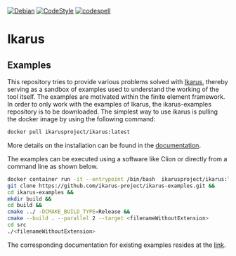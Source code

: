 <!--
SPDX-FileCopyrightText: 2022 The Ikarus Developers mueller@ibb.uni-stuttgart.de
SPDX-License-Identifier: LGPL-3.0-or-later
-->

[![Debian](https://github.com/ikarus-project/ikarus-examples/actions/workflows/debian.yml/badge.svg)](https://github.com/ikarus-project/ikarus-examples/actions/workflows/debian.yml)
[![CodeStyle](https://github.com/ikarus-project/ikarus-examples/actions/workflows/style.yml/badge.svg)](https://github.com/ikarus-project/ikarus-examples/actions/workflows/style.yml)
[![codespell](https://github.com/ikarus-project/ikarus-examples/actions/workflows/codespell.yml/badge.svg)](https://github.com/ikarus-project/ikarus-examples/actions/workflows/codespell.yml)
# Ikarus
## Examples

This repository tries to provide various problems solved with [Ikarus](https://ikarus-project.github.io/), thereby serving as a sandbox of examples used to understand the working of the tool itself.
The examples are motivated within the finite element framework.
In order to only work with the examples of Ikarus, the ikarus-examples repository is to be downloaded.
The simplest way to use ikarus is pulling the docker image by using the following command:
```sh
docker pull ikarusproject/ikarus:latest
```
More details on the installation can be found in the [documentation](https://ikarus-project.github.io/download/).

The examples can be executed using a software like Clion or directly from a command line as shown below.

```sh
docker container run -it --entrypoint /bin/bash  ikarusproject/ikarus:latest 
git clone https://github.com/ikarus-project/ikarus-examples.git &&
cd ikarus-examples &&
mkdir build &&
cd build &&
cmake ../ -DCMAKE_BUILD_TYPE=Release &&
cmake --build . --parallel 2 --target <filenameWithoutExtension>
cd src
./<filenameWithoutExtension>
```

The corresponding documentation for existing examples resides at the [link](https://ikarus-project.github.io/dev/02_examples/).
